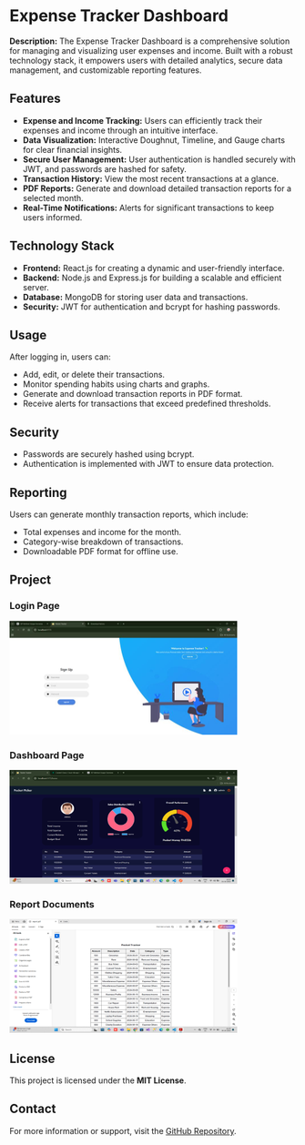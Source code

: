 
<body>
  <h1>Expense Tracker Dashboard</h1>
  <p>
    <strong>Description:</strong> The Expense Tracker Dashboard is a comprehensive solution for managing and visualizing user expenses and income. Built with a robust technology stack, it empowers users with detailed analytics, secure data management, and customizable reporting features.
  </p>

  <h2>Features</h2>
  <ul>
    <li><strong>Expense and Income Tracking:</strong> Users can efficiently track their expenses and income through an intuitive interface.</li>
    <li><strong>Data Visualization:</strong> Interactive Doughnut, Timeline, and Gauge charts for clear financial insights.</li>
    <li><strong>Secure User Management:</strong> User authentication is handled securely with JWT, and passwords are hashed for safety.</li>
    <li><strong>Transaction History:</strong> View the most recent transactions at a glance.</li>
    <li><strong>PDF Reports:</strong> Generate and download detailed transaction reports for a selected month.</li>
    <li><strong>Real-Time Notifications:</strong> Alerts for significant transactions to keep users informed.</li>
  </ul>

  <h2>Technology Stack</h2>
  <ul>
    <li><strong>Frontend:</strong> React.js for creating a dynamic and user-friendly interface.</li>
    <li><strong>Backend:</strong> Node.js and Express.js for building a scalable and efficient server.</li>
    <li><strong>Database:</strong> MongoDB for storing user data and transactions.</li>
    <li><strong>Security:</strong> JWT for authentication and bcrypt for hashing passwords.</li>
  </ul>

  <h2>Usage</h2>
  <p>
    After logging in, users can:
  </p>
  <ul>
    <li>Add, edit, or delete their transactions.</li>
    <li>Monitor spending habits using charts and graphs.</li>
    <li>Generate and download transaction reports in PDF format.</li>
    <li>Receive alerts for transactions that exceed predefined thresholds.</li>
  </ul>

  <h2>Security</h2>
  <ul>
    <li>Passwords are securely hashed using bcrypt.</li>
    <li>Authentication is implemented with JWT to ensure data protection.</li>
  </ul>

  <h2>Reporting</h2>
  <p>
    Users can generate monthly transaction reports, which include:
  </p>
  <ul>
    <li>Total expenses and income for the month.</li>
    <li>Category-wise breakdown of transactions.</li>
    <li>Downloadable PDF format for offline use.</li>
  </ul>

  <h2>Project</h2>
  <h3>Login Page</h3>
  <img src="https://raw.githubusercontent.com/lokeshkumar-2003/Easyfix/refs/heads/main/1730540756497.jpeg" height="200px" width="400px"/>
  <h3>Dashboard Page</h3>
  <img src="https://raw.githubusercontent.com/lokeshkumar-2003/Easyfix/refs/heads/main/Screenshot%20(121).png" height="200px" width="400px"/>
   <h3>Report Documents</h3>
  <img src="https://raw.githubusercontent.com/lokeshkumar-2003/Easyfix/refs/heads/main/Screenshot%20(123).png" height="200px" width="400px"/>

  <h2>License</h2>
  <p>This project is licensed under the <strong>MIT License</strong>.</p>

  <h2>Contact</h2>
  <p>For more information or support, visit the <a href="https://github.com/your-repository" target="_blank">GitHub Repository</a>.</p>
</body>

